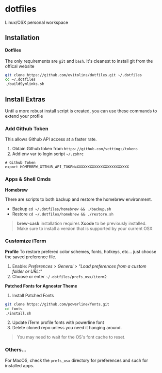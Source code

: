 dotfiles
===============================================================================
Linux/OSX personal workspace


Installation
-------------------------------------------------------------------------------
#### Dotfiles
The only requirements are `git` and `bash`.  It's cleanest to install git from 
the offical website [](https://git-scm.com/download/)

```bash
git clone https://github.com/evitolins/dotfiles.git ~/.dotfiles
cd ~/.dotfiles
./buildSymlinks.sh
```


Install Extras
-------------------------------------------------------------------------------
Until a more robust install script is created, you can use these commands to extend your profile

### Add Github Token
This allows Github API access at a faster rate.

1. Obtain Github token from `https://github.com/settings/tokens`
2. Add env var to login script `~/.zshrc`

```
# Github Token
export HOMEBREW_GITHUB_API_TOKEN=XXXXXXXXXXXXXXXXXXXXXXXX
```


### Apps & Shell Cmds
__Homebrew__

There are scripts to both backup and restore the homebrew environment.

- Backup `cd ~/.dotfiles/homebrew && ./backup.sh`
- Restore `cd ~/.dotfiles/homebrew && ./restore.sh`

> **brew-cask** installation requires **Xcode** to be previously installed. Make sure to install a version that is supported by your current OSX


### Customize iTerm
__Profile__
To restore prefered color schemes, fonts, hotkeys, etc... just choose the saved
preference file.

1. Enable: _Preferences > General > "Load preferences from a custom folder or URL:"_
2. Choose or enter `~/.dotfiles/prefs_osx/iterm2`


__Patched Fonts for Agnoster Theme__

1. Install Patched Fonts
```bash
git clone https://github.com/powerline/fonts.git
cd fonts
./install.sh
```
2. Update iTerm profile fonts with powerline font
3. Delete cloned repo unless you need it hanging around.

> You may need to wait for the OS's font cache to reset.


### Others...
For MacOS, check the `prefs_osx` directory for preferences and such for installed apps.